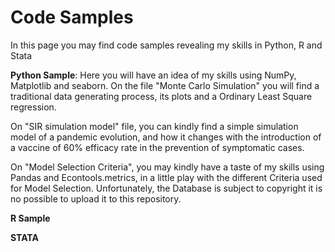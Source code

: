# Code Samples

In this page you may find code samples revealing my skills in Python, R and Stata 

**Python Sample**: Here you will have an idea of my skills using NumPy, Matplotlib and seaborn. On the file "Monte Carlo Simulation" you will find a traditional data generating process, its plots and a Ordinary Least Square regression. 

On "SIR simulation model" file, you can kindly find a simple simulation model of a pandemic evolution, and how it changes with the introduction of a vaccine of 60% efficacy rate in the prevention of symptomatic cases.

On "Model Selection Criteria", you may kindly have a taste of my skills using Pandas and Econtools.metrics, in a little play with the different Criteria used for Model Selection. Unfortunately, the Database is subject to copyright it is no possible to upload it to this repository.

**R Sample**

**STATA**
